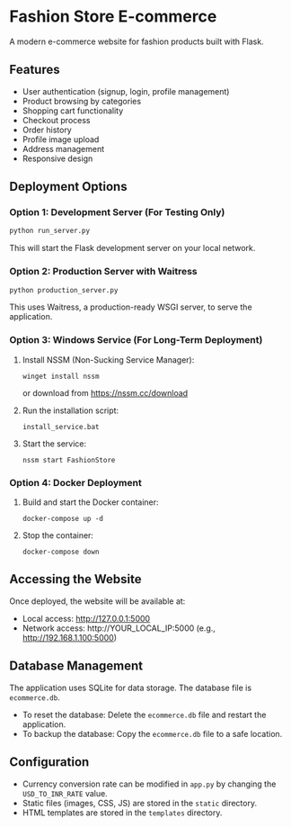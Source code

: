 # Fashion Store E-commerce

A modern e-commerce website for fashion products built with Flask.

## Features

- User authentication (signup, login, profile management)
- Product browsing by categories
- Shopping cart functionality
- Checkout process
- Order history
- Profile image upload
- Address management
- Responsive design

## Deployment Options

### Option 1: Development Server (For Testing Only)

```bash
python run_server.py
```

This will start the Flask development server on your local network.

### Option 2: Production Server with Waitress

```bash
python production_server.py
```

This uses Waitress, a production-ready WSGI server, to serve the application.

### Option 3: Windows Service (For Long-Term Deployment)

1. Install NSSM (Non-Sucking Service Manager):
   ```
   winget install nssm
   ```
   or download from https://nssm.cc/download

2. Run the installation script:
   ```
   install_service.bat
   ```

3. Start the service:
   ```
   nssm start FashionStore
   ```

### Option 4: Docker Deployment

1. Build and start the Docker container:
   ```
   docker-compose up -d
   ```

2. Stop the container:
   ```
   docker-compose down
   ```

## Accessing the Website

Once deployed, the website will be available at:

- Local access: http://127.0.0.1:5000
- Network access: http://YOUR_LOCAL_IP:5000 (e.g., http://192.168.1.100:5000)

## Database Management

The application uses SQLite for data storage. The database file is `ecommerce.db`.

- To reset the database: Delete the `ecommerce.db` file and restart the application.
- To backup the database: Copy the `ecommerce.db` file to a safe location.

## Configuration

- Currency conversion rate can be modified in `app.py` by changing the `USD_TO_INR_RATE` value.
- Static files (images, CSS, JS) are stored in the `static` directory.
- HTML templates are stored in the `templates` directory. 